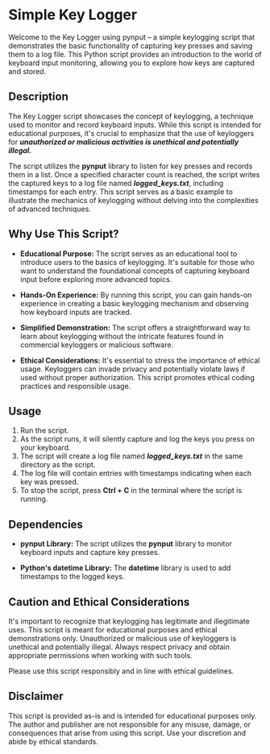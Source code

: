 # Simple Key Logger

Welcome to the Key Logger using pynput – a simple keylogging script that demonstrates the basic functionality of capturing key presses and saving them to a log file. This Python script provides an introduction to the world of keyboard input monitoring, allowing you to explore how keys are captured and stored.

## Description

The Key Logger script showcases the concept of keylogging, a technique used to monitor and record keyboard inputs. While this script is intended for educational purposes, it's crucial to emphasize that the use of keyloggers for ***unauthorized or malicious activities is unethical and potentially illegal.***

The script utilizes the **pynput** library to listen for key presses and records them in a list. Once a specified character count is reached, the script writes the captured keys to a log file named ***logged_keys.txt***, including timestamps for each entry. This script serves as a basic example to illustrate the mechanics of keylogging without delving into the complexities of advanced techniques.

## Why Use This Script?

- **Educational Purpose:** The script serves as an educational tool to introduce users to the basics of keylogging. It's suitable for those who want to understand the foundational concepts of capturing keyboard input before exploring more advanced topics.

- **Hands-On Experience:** By running this script, you can gain hands-on experience in creating a basic keylogging mechanism and observing how keyboard inputs are tracked.

- **Simplified Demonstration:** The script offers a straightforward way to learn about keylogging without the intricate features found in commercial keyloggers or malicious software.

- **Ethical Considerations:** It's essential to stress the importance of ethical usage. Keyloggers can invade privacy and potentially violate laws if used without proper authorization. This script promotes ethical coding practices and responsible usage.

## Usage

1. Run the script.
2. As the script runs, it will silently capture and log the keys you press on your keyboard.
3. The script will create a log file named ***logged_keys.txt*** in the same directory as the script.
4. The log file will contain entries with timestamps indicating when each key was pressed.
5. To stop the script, press **Ctrl + C** in the terminal where the script is running.

## Dependencies

- **pynput Library:** The script utilizes the **pynput** library to monitor keyboard inputs and capture key presses.

- **Python's datetime Library:** The **datetime** library is used to add timestamps to the logged keys.

## Caution and Ethical Considerations

It's important to recognize that keylogging has legitimate and illegitimate uses. This script is meant for educational purposes and ethical demonstrations only. Unauthorized or malicious use of keyloggers is unethical and potentially illegal. Always respect privacy and obtain appropriate permissions when working with such tools.

Please use this script responsibly and in line with ethical guidelines.

## Disclaimer

This script is provided as-is and is intended for educational purposes only. The author and publisher are not responsible for any misuse, damage, or consequences that arise from using this script. Use your discretion and abide by ethical standards.

